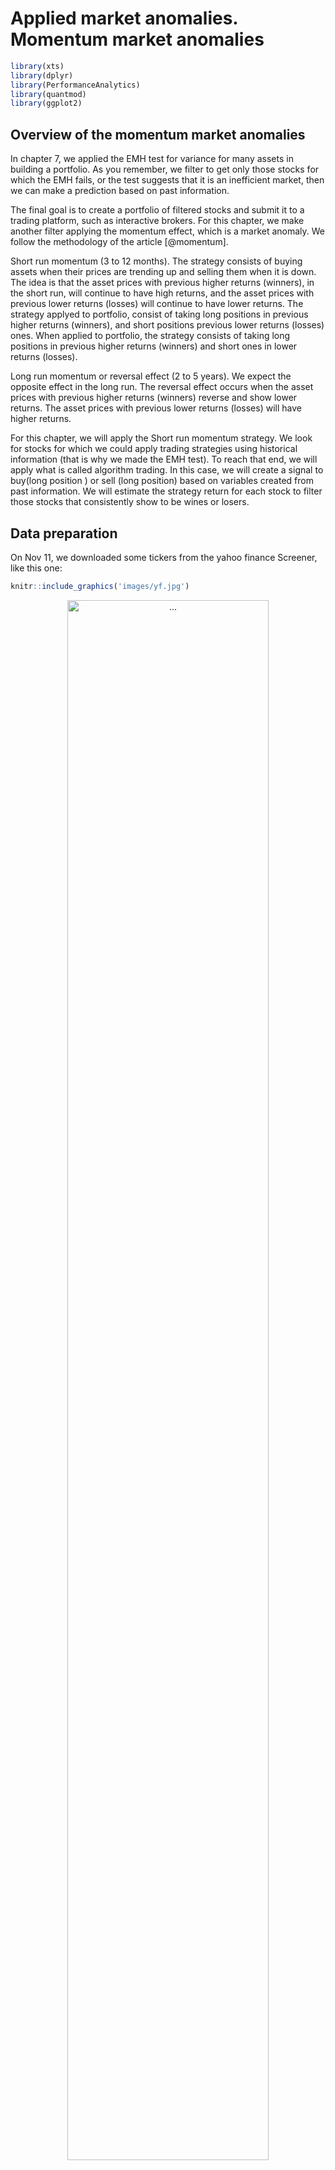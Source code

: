 # Applied market anomalies. Momentum market anomalies



```r
library(xts)
library(dplyr)
library(PerformanceAnalytics)
library(quantmod)
library(ggplot2)
```


## Overview of the momentum market anomalies

In chapter 7, we applied the EMH test for variance for many assets in building a portfolio. As you remember, we filter to get only those stocks for which the EMH fails, or the test suggests that it is an inefficient market, then we can make a prediction based on past information.

The final goal is to create a portfolio of filtered stocks and submit it to a trading platform, such as interactive brokers. For this chapter, we make another filter applying the momentum effect, which is a market anomaly. We follow the methodology of the article [@momentum]. 

Short run momentum (3 to 12 months). The strategy consists of buying assets when their prices are trending up and selling them when it is down. The idea is that the asset prices with previous higher returns (winners), in the short run, will continue to have high returns, and the asset prices with previous lower returns (losses) will continue to have lower returns. The strategy applyed to portfolio, consist of taking long positions in previous higher returns (winners), and short positions previous lower returns (losses) ones. When applied to portfolio, the strategy consists of taking long positions in previous higher returns (winners) and short ones in lower returns (losses). 

Long run momentum or reversal effect (2 to 5 years). We expect the opposite effect in the long run. The reversal effect occurs when the asset prices with previous higher returns (winners) reverse and show lower returns. The asset prices with previous lower returns (losses) will have higher returns.

For this chapter, we will apply the Short run momentum strategy. We look for stocks for which we could apply trading strategies using historical information (that is why we made the EMH test). To reach that end, we will apply what is called algorithm trading. In this case, we will create a signal to buy(long position ) or sell (long position) based on variables created from past information. We will estimate the strategy return for each stock to filter those stocks that consistently show to be wines or losers. 

## Data preparation

On Nov 11, we downloaded some tickers from the yahoo finance Screener, like this one:


```r
knitr::include_graphics('images/yf.jpg')
```

<div class="figure" style="text-align: center">
<img src="images/yf.jpg" alt="..." width="80%" />
<p class="caption">(\#fig:unnamed-chunk-2)...</p>
</div>


As a result, we got the tickers and the prices and estimated the returns. In the next code, we import both the prices and the returns. 


```r
library(xts)
# The Returns 
ret_o<-read.csv("https://raw.githubusercontent.com/abernal30/BookAFP/main/data/ret_momentum_orig.csv")

# I deleted these two columns because they were causing errors in the code because of the missing values.
del<-c(17,117)
ret_o<-ret_o[-del]

# We will need also the original prices. 
price_o<-read.csv("https://raw.githubusercontent.com/abernal30/BookAFP/main/data/price_momentum_orig.csv")
price_o<-price_o[-del]
head(price_o[,1:3])
#>         Date SHOP.Close SQ.Close
#> 1 11/11/2019     30.332    63.79
#> 2 11/12/2019     30.556    61.54
#> 3 11/13/2019     31.431    61.51
#> 4 11/14/2019     31.245    62.99
#> 5 11/15/2019     31.238    64.70
#> 6 11/18/2019     32.298    65.74
```

The following are to transform the data frame date into xts.


```r
#  Instead of doing the procedure twice, we create function, call it my_xts, that transform into xts a data frame that has as first column the date.

my_xts<-function(data,date_format){
  date<-data[,1]
  datax<- xts(data[,-1],
              order.by = as.Date(date,date_format))
  datax
}

#-------- ends here---------


#---- Here we apply the function

# You need to look at the date format, Example: "%Y-%m-%d" "%y/%m/%d",  Y for 4 digits year
#  (y for 2 digits), m for month and d for day.
  
# In the previous chunk we can see that the date format is %m/%d/%Y

# Here we use the function 
price_xts<-my_xts(price_o,"%m/%d/%Y")
ret_xts<-my_xts(ret_o,"%m/%d/%Y")
head(ret_xts[,1:3])
#>              SHOP.Close     SQ.Close     SE.Close
#> 2019-11-12  0.007384907 -0.035271986  0.185806387
#> 2019-11-13  0.028635947 -0.000487537 -0.042981450
#> 2019-11-14 -0.005917693  0.024061194  0.049459864
#> 2019-11-15 -0.000224036  0.027147086 -0.014626138
#> 2019-11-18  0.033932997  0.016074205  0.006871907
#> 2019-11-19 -0.020744319  0.009583283  0.010373928
```



We want apply a short momentum strategy of 30 days. In other words, we want to verify if, for the winners assess, we can buy the stock, and make a profit 30 days after, because we expect that the stock price will be increasing.  For example, suppose the algorithm generates a buy signal, the strategy would imply to buy the stock today, and sell it 30 days after. 


##  Signal creation for one stock

For exposition proposes, we start by applying the strategy on the first stock of our data set, in  subsequent section we apply a code for making the procedure for all the stocks in the data set.  

To create the signal, we follow the book [@jeet]. The idea is to combining two technical analysis indicators, the Moving Average Converge Diverge (MACD) and Bollinger Bands (BB) (see the Appendix).

Firts we create the MACD and plot a few observations.





```r
macd<-MACD(price_xts[,1] , nFast = 12  , nSlow =26 , nSig = 9, maType="SMA")
```


We use the ggplot library for making the graph.

```r
data<-macd 
macd_df<-as.data.frame(data[30:100,])
date<-as.Date(rownames(macd_df),format = "%Y-%m-%d")
macd_df<-cbind(date,macd_df)
ggplot(macd_df, aes(x = date)) +
geom_line(aes(y = macd, colour ="macd", col="blue")) +
geom_line(aes(y = signal,colour="signal",col="red"))
```

<img src="08-Momentum-or-directional-trading-II_files/figure-html/unnamed-chunk-7-1.png" width="90%" style="display: block; margin: auto;" />


Regarding the MACD, usually traders may buy the security when the MACD (red) crosses above its signal line (blue)  and sell - or short - the security when the MACD (red) crosses below the signal line (blue).


The **Bollinger Bands** are also a technical analysis indicator.

```r
bb<-BBands(price_xts[,1] , n = 20, maType="SMA", sd = 2)
bb<-cbind(bb,price_xts[,1])

bb_df<-as.data.frame(bb[30:100,])
date<-as.Date(rownames(bb_df),format = "%Y-%m-%d")
bb_df<-cbind(date,bb_df)

ggplot(bb_df, aes(x = date)) +
geom_line(aes(y = dn, colour ="bands",col=col2)) +
geom_line(aes(y = up, colour ="bands",col=col2)) +
geom_line(aes(y =SHOP.Close ,colour="SHOP.Close",col=col1))
```

<img src="08-Momentum-or-directional-trading-II_files/figure-html/unnamed-chunk-8-1.png" width="90%" style="display: block; margin: auto;" />



In the BB case, usually traders consider that when the price (blue) continually touches the upper Bollinger Band (red), it can indicate an overbought signal, while continually touching the lower band (red) indicates an oversold signal.


We now combine the indicators to create the signal in the following way: when the price is higher than the "up" band, and the macd is higher than its signal is a buy signal (1). When the price is lower than the "dn" band, and the macd is lower than its signal is a sell, or short sale, signal (-1). Other wise a neutral signal, or doing nothing (0).


```r
i<-1 # This is because we are aplying the signal on the first stock, column

data<-price_xts[,i]
signal <- ifelse(data > bb[,'up'] & macd[,'macd'] >macd[,'signal'],1,ifelse(data[,i]< bb[,'dn'] &macd[,'macd'] <macd[,'signal'],-1,0))

signal_df<-as.data.frame(signal[30:100,])
date<-as.Date(rownames(signal_df),format = "%Y-%m-%d")
signal_df<-cbind(date,signal_df)

ggplot(signal_df, aes(x = date)) +
geom_line(aes(y =SHOP.Close, colour=SHOP.Close))
```

<img src="08-Momentum-or-directional-trading-II_files/figure-html/unnamed-chunk-9-1.png" width="90%" style="display: block; margin: auto;" />

## Back testing


To back-test the momentum strategy, we have to divide the data set into training and testing, for example, as in machine learning. In [@jeet], they call it in_sample and out_sample.


Remember that we want to verify the strategy return 30 days after we buy (sell) the stock. To prove that, we have two alternatives: 

Alternative 1: Wait in time, 30 days, to verify if the strategy works or not; if it does not work, then we have to calibrate the strategy and prove it again, waiting another 30 days and so on.

Alternative 2 (The one we will apply): Assuming that we still don't know what happened in the last 30 days. We can test our strategy and compare it with what happens in those 30 days. If it does not work, we must calibrate the strategy before.



In total, we are creating a 90 days window for this case. The training sample will be a 60 days window, 90 days before the date of the last price known and 60 days after that day. The test sample will also be in a 60 days window, 60 days before the date of the last price known.

In the following figure, we explain why. 


```r
knitr::include_graphics('images/grap1.jpg')
```

<div class="figure" style="text-align: center">
<img src="images/grap1.jpg" alt="..." width="80%" />
<p class="caption">(\#fig:unnamed-chunk-10)...</p>
</div>

Regarding the 60 days windows of the training sample, the strategy involves estimating moving averages of 26 days; then, we need a window period for that estimation and a 30-day window for creating the signals. 

Regarding the test sample, suppose our algorithm generates a signal like the green or orange dots. The backtesting implies estimating the return 30 days after. If we do not know the 30-day last price, we may have to wait a few days or almost a month to verify our strategy return. Finally, the test set is a 60 days window because, in the finale stage, we will compare the return in this window with the return of the train set window to verify the consistency and make a filter. 


```r

dim<-dim(price_xts) #dimension
dim_ret<-dim(ret_xts)
momen_days<- 30 # This is the period  of the momentum strategy
#days<-momen_days*2

# momen_days in this case a 90 days window
start_train<-dim[1]-momen_days*3

# in this case 60 days after strat train
end_train<-start_train+momen_days*2

# in this case 30 days after strat train
start_test<-start_train+momen_days

# the most current price
end_test<-dim_ret[1]

price_train<-price_xts[start_train:end_train,] #cinitial date
price_test<-price_xts[start_test:end_test,] #cinitial date


ret_train<-ret_xts[start_train:end_train,] #cinitial date
ret_test<-ret_xts[start_test:end_test,] #cinitial date
```


We need to create again the signal on the price_train data set, this time for the column 5. 

```r
i<-5 # Is column number that we can change

macd<-MACD(price_train[, i] , nFast =12  , nSlow =26 , nSig = 9, maType="SMA")
  
bb<-BBands(price_train[, i], n = 20, maType="SMA", sd = 2)

signal <- ifelse(price_train[,i]> bb[,'up'] & macd[,'macd'] >macd[,'signal'],1,ifelse(price_train[,i]< bb[,'dn'] &macd[,'macd'] <macd[,'signal'],-1,0))

signal_df<-as.data.frame(signal)

date<-as.Date(rownames(signal_df),format = "%Y-%m-%d")
signal_df<-cbind(date,signal_df)

ggplot(signal_df, aes(x = date)) +
geom_line(aes(y =NIO.Close, colour=NIO.Close))
```

<img src="08-Momentum-or-directional-trading-II_files/figure-html/unnamed-chunk-12-1.png" width="90%" style="display: block; margin: auto;" />

o estimate our strategy return, we need to verify what happens 30 days after we buy(sell) the asset (30 days is because it is a 30 days momentum strategy). Then we need to take the price of the day of buy (sale) in the training data set and the price 30 days after in the test data set.


We will search in the signal object and gets only the buying (1) or sale (-1) signals, and stores the dates of the signal, moment_days (30 in this case), days after, and the return. For example, in row 44 there is a sell signal.


```r
signal[44,1][1]
#>            NIO.Close
#> 2022-09-02        -1
```

For this case, the day of the signal is 2022-09-02. The next code creates a data frame to store that date, the signal, and a date 30 days after that signal.


```r
df<-data.frame(sig_data="2022-09-02",signal=signal[44,1][1], sig_data_30_after=as.Date("2022-09-02")+30,return=NA,ticker=colnames(signal))
colnames(df)[2]<-"Signal"
df
#>              sig_data Signal sig_data_30_after return    ticker
#> 2022-09-02 2022-09-02     -1        2022-10-02     NA NIO.Close
```
For the moment we let the return column empty, an NA. 

Now we estimate the return of this particular signal. We estimate the annualized geometric return:

$$ geometric\ return =\prod_{i=1}^{n} (1+HPR)^{scale/n}$$




where $\prod_{i=1}^{n} (1+HPR)$ is the product of  (1+HPR). Also,  n is the number of observations, scale is number of periods in a year (daily scale = 252, monthly scale = 12, quarterly scale = 4) and HPR is the Holding Period Return:

$$HPR=  \frac{Price_{t} - Price_{t-1}}{Price_{t-1}}$$

First, we make a sample window from 2022-09-02 to 2022-10-02. 
 

```r

sub_price_test<-window(price_test [, i], start =df[,"sig_data"], end = df[,"sig_data_30_after"])
head(sub_price_test)
#>            NIO.Close
#> 2022-09-02     17.73
#> 2022-09-06     17.11
#> 2022-09-07     17.48
#> 2022-09-08     17.68
#> 2022-09-09     19.16
#> 2022-09-12     21.75
tail(sub_price_test)
#>            NIO.Close
#> 2022-09-23     17.64
#> 2022-09-26     17.62
#> 2022-09-27     17.19
#> 2022-09-28     17.33
#> 2022-09-29     15.58
#> 2022-09-30     15.77
```

Now we estimate the arithmetic return on that sum sample, and apply the Return.annualized function.


```r
sub_ret<-Delt(sub_price_test[,1])
reti<-Return.annualized(sub_ret,geometric = T,scale= 252)
reti[1]
#> [1] -0.788549
```



```r
df[,"return"] <- reti[1]*df[,"Signal"]
colnames(df)[4]<-"return"
df
#>              sig_data Signal sig_data_30_after   return    ticker
#> 2022-09-02 2022-09-02     -1        2022-10-02 0.788549 NIO.Close
```



The next code does the same procedure for all the signals of the stock we are analyzing. 



```r
# Remember that in an R function, you do not need to change the content of the function; only use it. Except if you have the knowledge to do it, which we do not expect in this course

#-------Do not change from her-----------

# This function has only one argument, a data frame with the signals we created in the previous chunk. It searches on the signal object and gets only for buying (1) or sale (-1) signals, and stores the dates of the signal, and moment_days (30 in this case) days after. 

strat_results<-function(signal,data){

  signal_na<-na.omit(signal)
  sig_date<-as.Date(c())
  sig_sig<-c()
  tick<-colnames(signal)
  
for (i in 1:length(signal_na)){
    if (signal_na[i,1]==1 | signal_na[i,1]== -1 ) {
      sig_date<-c(sig_date,index(signal_na[i]))
      sig_sig<-c(sig_sig,signal_na[i])
    }
}

ma<-
le2 <-length(sig_date)
ma<-matrix(0,1,le2)

res_signal0<-data.frame(sig_date=sig_date,sig_sig=sig_sig,momen_days_sig=c(1:le2),strat_ret=ma[1,],ticker=tick)

res_signal0[,"momen_days_sig"]<-as.Date(res_signal0[,"sig_date"]+momen_days)

#res_signal0<-mr
di<-dim(res_signal0)

for (iz in 1:di[1]) {

sub<-window(data[,i], start =res_signal0[iz,"sig_date"], end = res_signal0[iz,"momen_days_sig"])
sub_ret<-Delt(sub)

ret_annual<-t(Return.annualized(sub_ret,geometric = T,scale= 252))

res_signal0[iz,"strat_ret"]<-ret_annual[,1]*res_signal0[iz,"sig_sig"]
}
res_signal0

}

mr<-strat_results(signal, price_test)
mr
#>     sig_date sig_sig momen_days_sig   strat_ret    ticker
#> 1 2022-08-23      -1     2022-09-22  0.95452790 NIO.Close
#> 2 2022-09-02      -1     2022-10-02  0.78848347 NIO.Close
#> 3 2022-09-06      -1     2022-10-06 -0.02053551 NIO.Close
#> 4 2022-09-13       1     2022-10-13 -0.58211173 NIO.Close
```





## Appendix

### The MACD and signals (from investopedia).

Moving Average Convergence Divergence (MACD) is a trend-following momentum indicator that shows the relationship between two moving averages of a security’s price. The MACD is calculated by subtracting the 26-period Exponential Moving Average (EMA) from the 12-period EMA.

The result of that calculation is the MACD line. A nine-day EMA of the MACD called the “signal line,” is then plotted with the MACD line, which can be a signal for buy and sell. Traders may buy the security when the MACD crosses above its signal line and sell - or short - the security when the MACD crosses below the signal line.

An exponential moving average (EMA) is a type of moving average (MA) that places a greater weight and significance on the most recent data points. The exponential moving average is also referred to as the exponentially weighted moving average. An exponentially weighted moving average reacts more significantly to recent price changes than a simple moving average (SMA), which applies an equal weight to all observations in the period.

In the next example, by default, the function MACD creates a 12 days EMA and 26-days EMA.


### The Bollinger Bands (from investopedia)

Are a technical analysis tool developed by John Bollinger for generating oversold or overbought signals.

There are three lines that compose Bollinger Bands: A simple moving average (middle band) and an upper and lower band.

The upper and lower bands are typically 2 standard deviations +/- from a 20-day simple moving average (which is the center line), but they can be modified.

When the price continually touches the upper Bollinger Band, it can indicate an overbought signal while continually touching the lower band indicates an oversold signal.



